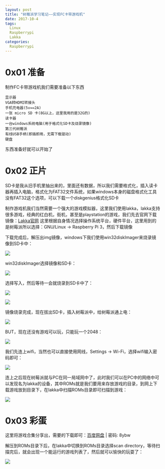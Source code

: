 ```yaml
---
layout: post
title: "树莓派学习笔记——实现FC卡带游戏机"
date: 2017-10-4
tags:
  Linux
  Raspberrypi
  Lakka
categories:
  Raspberrypi
---
```

# 0x01 准备
制作FC卡带游戏机我们需要准备以下东西
```
显示器
VGA转HDMI转接头
手机充电器(5v==2A)
一张 micro SD 卡(8G以上，这里我用的是32G的)
读卡器
一台windows系统电脑(用于格式化SD卡及烧录镜像)
第三代树莓派
有线USB手柄(即插即用，无需下载驱动)
键盘
```
东西准备好就可以开始了
# 0x02 正片
SD卡是我从旧手机里抽出来的，里面还有数据，所以我们需要格式化，插入读卡器再插入电脑，格式化为FAT32文件系统，如果windows本身的磁盘格式化工具没有FAT32这个选项，可以下载一个diskgenius格式化SD卡

制作游戏机我们当然需要一个强大的游戏模拟器，这里我们使用lakka，lakka支持很多游戏，经典的红白机，街机，甚至是playstation的游戏，我们先去官网下载镜像：[Lakka官网](http://www.lakka.tv/get/)
这里根据自身情况选择操作系统平台，硬件平台，这里用到的是树莓派所以选择：GNU/Linux -> Raspberry Pi 3，然后下载镜像

下载完成后，解压出img镜像，windows下我们使用win32diskImager来烧录镜像到SD卡中：

![](https://github.com/c1h3ng/c1h3ng.github.io/blob/master/assets/images/lakka.png?raw=true)

win32diskImager选择镜像和SD卡：

![](https://github.com/c1h3ng/c1h3ng.github.io/blob/master/assets/images/win32disk.png?raw=true)

选择写入，然后等待一会就烧录到SD卡中了：

![](https://github.com/c1h3ng/c1h3ng.github.io/blob/master/assets/images/write.png?raw=true)

![](https://github.com/c1h3ng/c1h3ng.github.io/blob/master/assets/images/success.png?raw=true)

镜像烧录完成，现在拔出SD卡，插入树莓派中，给树莓派通上电：

![](https://github.com/c1h3ng/c1h3ng.github.io/blob/master/assets/images/boot.jpg?raw=true)

BUT，现在还没有游戏可以玩，只能玩一个2048：

![](https://github.com/c1h3ng/c1h3ng.github.io/blob/master/assets/images/2048.jpg?raw=true)

我们先连上wifi，当然也可以直接使用网线，Settings -> Wi-Fi，选择wifi输入密码即可：

![](https://github.com/c1h3ng/c1h3ng.github.io/blob/master/assets/images/wifi.jpg?raw=true)

连上之后现在树莓派就与PC在同一局域网中了，此时我们可以在PC中的网络中可以发现名为lakka的设备，其中ROMs就是我们要用来存放游戏的目录，到网上下载游戏放到目录下，在lakka中扫描ROMs目录即可扫描到游戏：

![](https://github.com/c1h3ng/c1h3ng.github.io/blob/master/assets/images/network.jpg?raw=true)

# 0x03 彩蛋
这里将游戏合集分享出，需要的下载即可：[百度网盘]( https://pan.baidu.com/s/1kVAAAwR) | 密码: 8ybw

解压到ROMs目录下后，在lakka中切换到ROMs目录选择scan directory，等待扫描完后，就会出现一个能运行的游戏列表了，然后就可以愉快的玩耍了：

![](https://github.com/c1h3ng/c1h3ng.github.io/blob/master/assets/images/supermario.jpg?raw=true)
